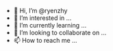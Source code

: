 - 👋 Hi, I’m @ryenzhy
- 👀 I’m interested in ...
- 🌱 I’m currently learning ...
- 💞️ I’m looking to collaborate on ...
- 📫 How to reach me ...

<!---
ryenzhy/ryenzhy is a ✨ special ✨ repository because its `README.md` (this file) appears on your GitHub profile.
You can click the Preview link to take a look at your changes.
--->

